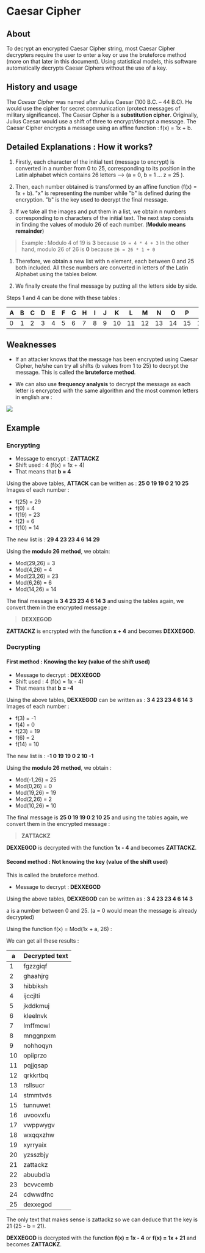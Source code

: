# Caesar Cipher

## About

To decrypt an encrypted Caesar Cipher string, most Caesar Cipher decrypters require the user to enter a key or use the bruteforce method (more on that later in this document). Using statistical models, this software automatically decrypts Caesar Ciphers without the use of a key.

## History and usage

The _Caesar Cipher_ was named after Julius Caesar (100 B.C. – 44 B.C). He would use the cipher for secret communication (protect messages of military significance). The Caesar Cipher is a **substitution cipher**. Originally, Julius Caesar would use a shift of three to encrypt/decrypt a message. The Caesar Cipher encrypts a message using an affine function : f(x) = 1x + b.

## Detailed Explanations : How it works?

1. Firstly, each character of the initial text (message to encrypt) is converted in a number from 0 to 25, corresponding to its position in the Latin alphabet which contains 26 letters --> (a = 0, b = 1 ... z = 25 ).

2. Then, each number obtained is transformed by an affine function (f(x) = 1x + b). "x" is representing the number while "b" is defined during the encryption. "b" is the key used to decrypt the final message.

3. If we take all the images and put them in a list, we obtain n numbers corresponding to n characters of the initial text. The next step consists in finding the values of modulo 26 of each number. (**Modulo means remainder**)

> Example : Modulo 4 of 19 is **3** because `19 = 4 * 4 + 3` In the other hand, modulo 26 of 26 is **0** because `26 = 26 * 1 + 0`

1. Therefore, we obtain a new list with n element, each between 0 and 25 both included. All these numbers are converted in letters of the Latin Alphabet using the tables below.

2. We finally create the final message by putting all the letters side by side.

Steps 1 and 4 can be done with these tables :

**A** | **B** | **C** | **D** | **E** | **F** | **G** | **H** | **I** | **J** | **K** | **L** | **M** | **N** | **O** | **P** | **Q** | **R** | **S** | **T** | **U** | **V** | **W** | **X** | **Y** | **Z**
----- | ----- | ----- | ----- | ----- | ----- | ----- | ----- | ----- | ----- | ----- | ----- | ----- | ----- | ----- | ----- | ----- | ----- | ----- | ----- | ----- | ----- | ----- | ----- | ----- | -----
0     | 1     | 2     | 3     | 4     | 5     | 6     | 7     | 8     | 9     | 10    | 11    | 12    | 13    | 14    | 15    | 16    | 17    | 18    | 19    | 20    | 21    | 22    | 23    | 24    | 25

## Weaknesses

- If an attacker knows that the message has been encrypted using Caesar Cipher, he/she can try all shifts (b values from 1 to 25) to decrypt the message. This is called the **bruteforce method**.

- We can also use **frequency analysis** to decrypt the message as each letter is encrypted with the same algorithm and the most common letters in english are :

![](https://upload.wikimedia.org/wikipedia/commons/thumb/d/d5/English_letter_frequency_%28alphabetic%29.svg/340px-English_letter_frequency_%28alphabetic%29.svg.png)

## Example

### Encrypting

- Message to encrypt : **ZATTACKZ**
- Shift used : 4 (f(x) = 1x + 4)
- That means that **b = 4**

Using the above tables, **ATTACK** can be written as : **25 0 19 19 0 2 10 25** Images of each number :

- f(25) = 29
- f(0) = 4
- f(19) = 23
- f(2) = 6
- f(10) = 14

The new list is : **29 4 23 23 4 6 14 29**

Using the **modulo 26 method**, we obtain:

- Mod(29,26) = 3
- Mod(4,26) = 4
- Mod(23,26) = 23
- Mod(6,26) = 6
- Mod(14,26) = 14

The final message is **3 4 23 23 4 6 14 3** and using the tables again, we convert them in the encrypted message :

> **DEXXEGOD**

**ZATTACKZ** is encrypted with the function **x + 4** and becomes **DEXXEGOD**.

### Decrypting

#### First method : Knowing the key (value of the shift used)

- Message to decrypt : **DEXXEGOD**
- Shift used : 4 (f(x) = 1x - 4)
- That means that **b = -4**

Using the above tables, **DEXXEGOD** can be written as : **3 4 23 23 4 6 14 3** Images of each number :

- f(3) = -1
- f(4) = 0
- f(23) = 19
- f(6) = 2
- f(14) = 10

The new list is : **-1 0 19 19 0 2 10 -1**

Using the **modulo 26 method**, we obtain :

- Mod(-1,26) = 25
- Mod(0,26) = 0
- Mod(19,26) = 19
- Mod(2,26) = 2
- Mod(10,26) = 10

The final message is **25 0 19 19 0 2 10 25** and using the tables again, we convert them in the encrypted message :

> **ZATTACKZ**

**DEXXEGOD** is decrypted with the function **1x - 4** and becomes **ZATTACKZ**.

#### Second method : Not knowing the key (value of the shift used)

This is called the bruteforce method.

- Message to decrypt : **DEXXEGOD**

Using the above tables, **DEXXEGOD** can be written as : **3 4 23 23 4 6 14 3**

a is a number between 0 and 25\. (a = 0 would mean the message is already decrypted)

Using the function f(x) = Mod(1x + a, 26) :

We can get all these results :

a  | Decrypted text
-- | --------------
1  | fgzzgiqf
2  | ghaahjrg
3  | hibbiksh
4  | ijccjlti
5  | jkddkmuj
6  | kleelnvk
7  | lmffmowl
8  | mnggnpxm
9  | nohhoqyn
10 | opiiprzo
11 | pqjjqsap
12 | qrkkrtbq
13 | rsllsucr
14 | stmmtvds
15 | tunnuwet
16 | uvoovxfu
17 | vwppwygv
18 | wxqqxzhw
19 | xyrryaix
20 | yzsszbjy
21 | zattackz
22 | abuubdla
23 | bcvvcemb
24 | cdwwdfnc
25 | dexxegod

The only text that makes sense is zattackz so we can deduce that the key is 21 (25 - b = 21).

**DEXXEGOD** is decrypted with the function **f(x) = 1x - 4** or **f(x) = 1x + 21** and becomes **ZATTACKZ**.
